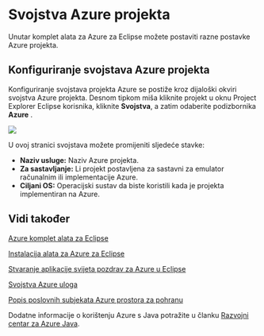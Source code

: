 <properties
    pageTitle="Svojstva Azure projekta"
    description="U članku se opisuje postavke svojstva projekta Azure u komplet alata za Azure za Eclipse."
    services=""
    documentationCenter="java"
    authors="rmcmurray"
    manager="wpickett"
    editor=""/>

<tags
    ms.service="multiple"
    ms.workload="na"
    ms.tgt_pltfrm="multiple"
    ms.devlang="Java"
    ms.topic="article"
    ms.date="08/11/2016" 
    ms.author="robmcm"/>

<!-- Legacy MSDN URL = https://msdn.microsoft.com/library/azure/jj835232.aspx -->

# <a name="azure-project-properties"></a>Svojstva Azure projekta #

Unutar komplet alata za Azure za Eclipse možete postaviti razne postavke Azure projekta.

## <a name="configuring-azure-project-properties"></a>Konfiguriranje svojstava Azure projekta ##

Konfiguriranje svojstava projekta Azure se postiže kroz dijaloški okviri svojstva Azure projekta. Desnom tipkom miša kliknite projekt u oknu Project Explorer Eclipse korisnika, kliknite **Svojstva**, a zatim odaberite podizbornika **Azure** .

![][ic719480]

U ovoj stranici svojstava možete promijeniti sljedeće stavke: 

* **Naziv usluge:** Naziv Azure projekta.
* **Za sastavljanje:** Li projekt postavljena za sastavni za emulator računalnim ili implementacije Azure.
* **Ciljani OS:** Operacijski sustav da biste koristili kada je projekta implementiran na Azure.

## <a name="see-also"></a>Vidi također ##

[Azure komplet alata za Eclipse][]

[Instalacija alata za Azure za Eclipse][] 

[Stvaranje aplikacije svijeta pozdrav za Azure u Eclipse][]

[Svojstva Azure uloga][]

[Popis poslovnih subjekata Azure prostora za pohranu][]

Dodatne informacije o korištenju Azure s Java potražite u članku [Razvojni centar za Azure Java][].

<!-- URL List -->

[Razvojni centar za Azure Java]: http://go.microsoft.com/fwlink/?LinkID=699547
[Azure komplet alata za Eclipse]: http://go.microsoft.com/fwlink/?LinkID=699529
[Svojstva Azure uloga]: http://go.microsoft.com/fwlink/?LinkID=699525
[Popis poslovnih subjekata Azure prostora za pohranu]: http://go.microsoft.com/fwlink/?LinkID=699528
[Stvaranje aplikacije svijeta pozdrav za Azure u Eclipse]: http://go.microsoft.com/fwlink/?LinkID=699533
[Instalacija alata za Azure za Eclipse]: http://go.microsoft.com/fwlink/?LinkId=699546

<!-- IMG List -->

[ic719480]: ./media/azure-toolkit-for-eclipse-azure-project-properties/ic719480.png
